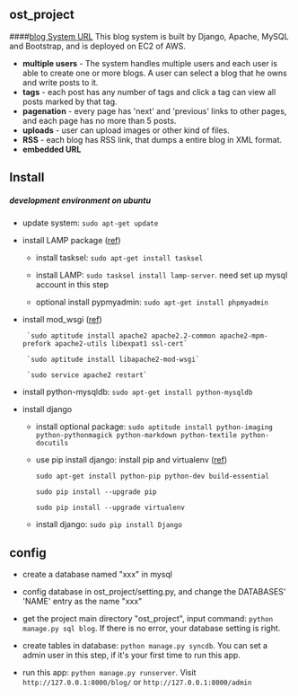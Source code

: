 ost_project
---
####[blog System URL](http://ec2-54-200-28-13.us-west-2.compute.amazonaws.com/blog/)
This blog system is built by Django, Apache, MySQL and Bootstrap, and is deployed on EC2 of AWS. 

* **multiple users** - The system handles multiple users and each user is able to create one or more blogs. A user can select a blog that he owns and write posts to it.
* **tags** - each post has any number of tags and click a tag can view all posts marked by that tag. 
* **pagenation** - every page has 'next' and 'previous' links to other pages, and each page has no more than 5 posts. 
* **uploads** - user can upload images or other kind of files.
* **RSS** - each blog has RSS link, that dumps a entire blog in XML format.
* **embedded URL** 

Install
---
##### development environment on ubuntu
	
* update system: `sudo apt-get update`

* install LAMP package ([ref](https://help.ubuntu.com/community/ApacheMySQLPHP))
	- install tasksel: `sudo apt-get install tasksel`
		
	- install LAMP: `sudo tasksel install lamp-server`. need set up mysql account in this step

	- optional install pypmyadmin: `sudo apt-get install phpmyadmin`

* install mod_wsgi ([ref](https://www.digitalocean.com/community/articles/installing-mod_wsgi-on-ubuntu-12-04))
	

	   `sudo aptitude install apache2 apache2.2-common apache2-mpm-prefork apache2-utils libexpat1 ssl-cert`

	   `sudo aptitude install libapache2-mod-wsgi`

	   `sudo service apache2 restart`


* install python-mysqldb: `sudo apt-get install python-mysqldb`

* install django
	- install optional package: `sudo aptitude install python-imaging python-pythonmagick python-markdown python-textile python-docutils`
	- use pip install django:
		install pip and virtualenv ([ref](http://www.saltycrane.com/blog/2010/02/how-install-pip-ubuntu/))
			
		`sudo apt-get install python-pip python-dev build-essential`

		`sudo pip install --upgrade pip`

		`sudo pip install --upgrade virtualenv`

	- install django: `sudo pip install Django`

config
---
* create a database named "xxx" in mysql

* config database in ost_project/setting.py, and change the DATABASES' 'NAME' entry as the name "xxx"

* get the project main directory "ost_project", input command: `python manage.py sql blog`. If there is no error, your database setting is right.

* create tables in database: `python manage.py syncdb`. You can set a admin user in this step, if it's your first time to run this app.

* run this app: `python manage.py runserver`. Visit `http://127.0.0.1:8000/blog/` or `http://127.0.0.1:8000/admin`
